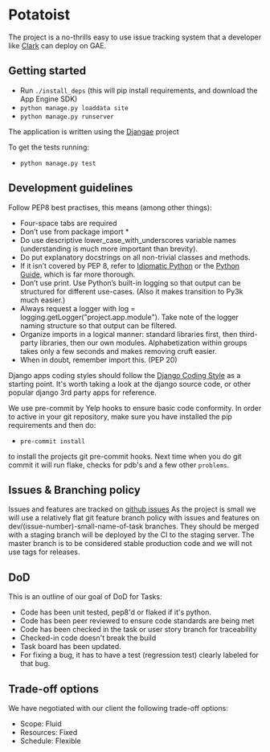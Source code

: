 
# Potatoist

The project is a no-thrills easy to use issue tracking system that a developer like [Clark](docs/persona.md) can deploy on GAE.


## Getting started

- Run `./install_deps` (this will pip install requirements, and download the App Engine SDK)
- `python manage.py loaddata site`
- `python manage.py runserver`

The application is written using the [Djangae](http://djangae.readthedocs.org/en/latest/) project

To get the tests running:
- `python manage.py test`


## Development guidelines

Follow PEP8 best practises, this means (among other things):
- Four-space tabs are required
- Don’t use from package import *
- Do use descriptive lower_case_with_underscores variable names (understanding is much more important than brevity).
- Do put explanatory docstrings on all non-trivial classes and methods.
- If it isn’t covered by PEP 8, refer to [Idiomatic Python](http://python.net/~goodger/projects/pycon/2007/idiomatic/handout.html)
or the [Python Guide](http://docs.python-guide.org/en/latest/), which is far more thorough.
- Don’t use print. Use Python’s built-in logging so that output can be structured for different use-cases. (Also it makes transition to Py3k much easier.)
- Always request a logger with log = logging.getLogger("project.app.module"). Take note of the logger naming structure so that output can be filtered.
- Organize imports in a logical manner: standard libraries first, then third-party libraries, then our own modules. Alphabetization within groups takes only a few seconds and makes removing cruft easier.
- When in doubt, remember import this. (PEP 20)


Django apps coding styles should follow the [Django Coding Style](https://docs.djangoproject.com/en/1.7/internals/contributing/writing-code/coding-style/)
 as a starting point. It's worth taking a look at the django source code, or other popular django 3rd party apps for reference.

We use pre-commit by Yelp hooks to ensure basic code conformity. In order to active in your git repository, make sure you
have installed the pip requirements and then do:

- `pre-commit install`

to install the projects git pre-commit hooks. Next time when you do git commit it will run flake, checks for pdb's and a few other `problems`.



## Issues & Branching policy

Issues and features are tracked on [github issues](https://github.com/ashwoods/potato/issues)
As the project is small we will use a relatively flat git feature branch policy with issues and features on
dev/(issue-number)-small-name-of-task branches. They should be merged with a staging branch will be deployed by the CI to
the staging server. The master branch is to be considered stable production code and we will not use tags for releases.

## DoD

This is an outline of our goal of DoD for Tasks:
- Code has been unit tested, pep8'd or flaked if it's python.
- Code has been peer reviewed to ensure code standards are being met
- Code has been checked in the task or user story branch for traceability
- Checked-in code doesn't break the build
- Task board has been updated.
- For fixing a bug, it has to have a test (regression test) clearly labeled for that bug.

## Trade-off options

We have negotiated with our client the following trade-off options:

- Scope: Fluid
- Resources: Fixed
- Schedule: Flexible






